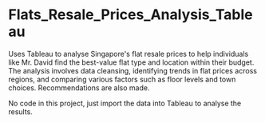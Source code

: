 # Flats_Resale_Prices_Analysis_Tableau
Uses Tableau to analyse Singapore's flat resale prices to help individuals like Mr. David find the best-value flat type and location within their budget. The analysis involves data cleansing, identifying trends in flat prices across regions, and comparing various factors such as floor levels and town choices. Recommendations are also made.

No code in this project, just import the data into Tableau to analyse the results.
